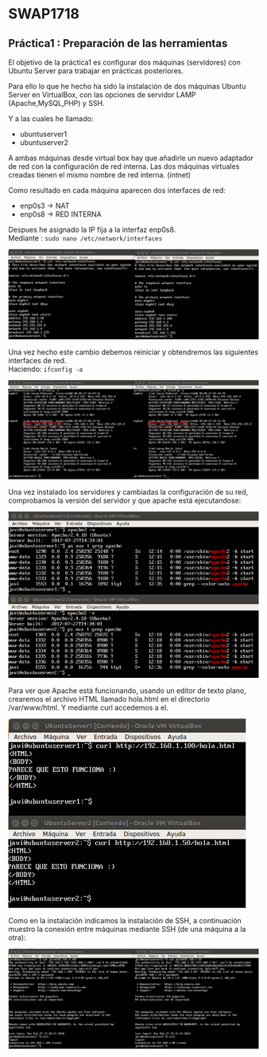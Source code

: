 # SWAP1718
## **Práctica1 : Preparación de las herramientas**    

El objetivo de la práctica1 es configurar dos máquinas (servidores) con Ubuntu Server para trabajar en prácticas posteriores.     

Para ello lo que he hecho ha sido la instalación de dos máquinas Ubuntu Server en VirtualBox, con las opciones de servidor LAMP (Apache,MySQL,PHP) y SSH.    

Y a las cuales he llamado:    
- ubuntuserver1     
- ubuntuserver2   

A ambas máquinas desde virtual box hay que añadirle 
un nuevo adaptador de red con la configuración de red interna. Las dos máquinas virtuales creadas tienen el mismo nombre de red interna. (intnet)

Como resultado en cada máquina aparecen dos interfaces de red:
- enp0s3 -> NAT   
- enp0s8 -> RED INTERNA

Despues he asignado la IP fija a la interfaz enp0s8.   
Mediante : `sudo nano /etc/network/interfaces` 
  
![Configuracion de red](imagenes/etc-network-interfaces.png)

Una vez hecho este cambio debemos reiniciar y obtendremos las siguientes interfaces de red.    
Haciendo: `ifconfig -a`

![Interfaces de red](imagenes/ifconfig.png)

Una vez instalado los servidores y cambiadas la configuración de su red, comprobamos la versión del servidor y que apache está ejecutandose:

![Apache](imagenes/apache.png)
 
Para ver que Apache está funcionando, usando un editor de texto plano, crearemos el archivo HTML llamado hola.html en el directorio /var/www/html. Y mediante curl accedemos a el.

![cURL](imagenes/curl.png)

Como en la instalación indicamos la instalación de SSH, a continuación muestro la conexión entre máquinas mediante SSH (de una máquina a la otra):

![SSH](imagenes/ssh.png)

